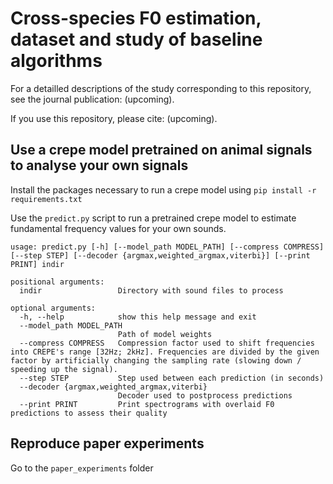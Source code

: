 # Cross-species F0 estimation, dataset and study of baseline algorithms

For a detailled descriptions of the study corresponding to this repository, see the journal publication: (upcoming).

If you use this repository, please cite: (upcoming).

## Use a crepe model pretrained on animal signals to analyse your own signals
Install the packages necessary to run a crepe model using `pip install -r requirements.txt`

Use the `predict.py` script to run a pretrained crepe model to estimate fundamental frequency values for your own sounds.
```
usage: predict.py [-h] [--model_path MODEL_PATH] [--compress COMPRESS] [--step STEP] [--decoder {argmax,weighted_argmax,viterbi}] [--print PRINT] indir

positional arguments:
  indir                 Directory with sound files to process

optional arguments:
  -h, --help            show this help message and exit
  --model_path MODEL_PATH
                        Path of model weights
  --compress COMPRESS   Compression factor used to shift frequencies into CREPE's range [32Hz; 2kHz]. Frequencies are divided by the given factor by artificially changing the sampling rate (slowing down / speeding up the signal).
  --step STEP           Step used between each prediction (in seconds)
  --decoder {argmax,weighted_argmax,viterbi}
                        Decoder used to postprocess predictions
  --print PRINT         Print spectrograms with overlaid F0 predictions to assess their quality
```

## Reproduce paper experiments
Go to the `paper_experiments` folder
